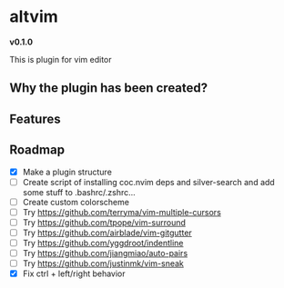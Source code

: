 # altvim

**v0.1.0**

This is plugin for vim editor

## Why the plugin has been created?


## Features


## Roadmap

- [x] Make a plugin structure
- [ ] Create script of installing coc.nvim deps and silver-search and add some stuff to .bashrc/.zshrc...
- [ ] Create custom colorscheme
- [ ] Try https://github.com/terryma/vim-multiple-cursors
- [ ] Try https://github.com/tpope/vim-surround
- [ ] Try https://github.com/airblade/vim-gitgutter
- [ ] Try https://github.com/yggdroot/indentline
- [ ] Try https://github.com/jiangmiao/auto-pairs
- [ ] Try https://github.com/justinmk/vim-sneak
- [x] Fix ctrl + left/right behavior
